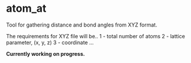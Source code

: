 # atom_at
Tool for gathering distance and bond angles from XYZ format.

The requirements for XYZ file will be..
1 - total number of atoms
2 - lattice parameter, (x, y, z)
3 - coordinate
...

__Currently working on progress.__
